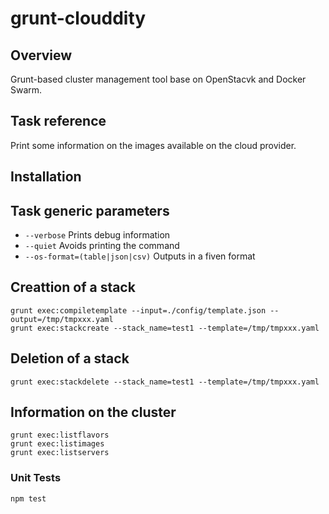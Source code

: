# grunt-clouddity

## Overview 

Grunt-based cluster management tool base on OpenStacvk and Docker Swarm. 


## Task reference

Print some information on the images available on the cloud provider.


## Installation


## Task generic parameters

* `--verbose` Prints debug information
* `--quiet` Avoids printing the command 
* `--os-format=(table|json|csv)` Outputs in a fiven format 


## Creattion of a stack

```
grunt exec:compiletemplate --input=./config/template.json --output=/tmp/tmpxxx.yaml
grunt exec:stackcreate --stack_name=test1 --template=/tmp/tmpxxx.yaml
```


## Deletion of a stack

```
grunt exec:stackdelete --stack_name=test1 --template=/tmp/tmpxxx.yaml
```


## Information on the cluster

```
grunt exec:listflavors 
grunt exec:listimages  
grunt exec:listservers 
```
 

### Unit Tests

`npm test`


